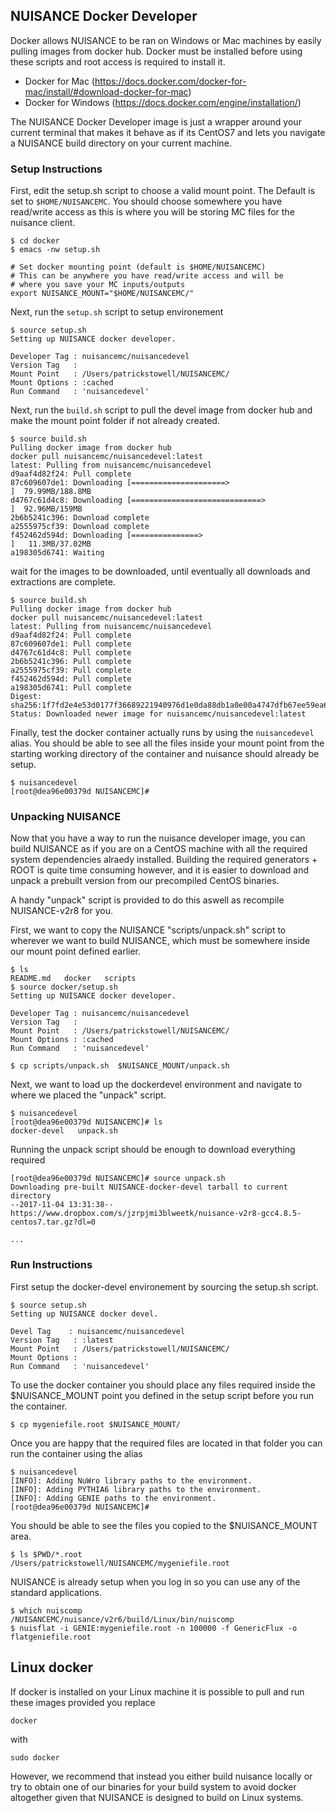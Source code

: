 ## NUISANCE Docker Developer

Docker allows NUISANCE to be ran on Windows or Mac machines by easily pulling images from docker hub.
Docker must be installed before using these scripts and root access is required to install it.
- Docker for Mac (https://docs.docker.com/docker-for-mac/install/#download-docker-for-mac)
- Docker for Windows (https://docs.docker.com/engine/installation/)

The NUISANCE Docker Developer image is just a wrapper around your current terminal that makes it behave as if its CentOS7 and lets you navigate a NUISANCE build directory on your current machine.

### Setup Instructions
First, edit the setup.sh script to choose a valid mount point. The Default is set to `$HOME/NUISANCEMC`.
You should choose somewhere you have read/write access as this is where you will be storing MC files for the nuisance client.
```
$ cd docker
$ emacs -nw setup.sh

# Set docker mounting point (default is $HOME/NUISANCEMC)
# This can be anywhere you have read/write access and will be
# where you save your MC inputs/outputs
export NUISANCE_MOUNT="$HOME/NUISANCEMC/"
```

Next, run the `setup.sh` script to setup environement
``` 
$ source setup.sh 
Setting up NUISANCE docker developer.

Developer Tag : nuisancemc/nuisancedevel
Version Tag   :
Mount Point   : /Users/patrickstowell/NUISANCEMC/
Mount Options : :cached
Run Command   : 'nuisancedevel'
```

Next, run the `build.sh` script to pull the devel image from docker hub and make the mount point folder if not already created.
```
$ source build.sh
Pulling docker image from docker hub
docker pull nuisancemc/nuisancedevel:latest
latest: Pulling from nuisancemc/nuisancedevel
d9aaf4d82f24: Pull complete
87c609607de1: Downloading [=====================>                             ]  79.99MB/188.8MB
d4767c61d4c8: Downloading [=============================>                     ]  92.96MB/159MB
2b6b5241c396: Download complete
a2555975cf39: Download complete
f452462d594d: Downloading [===============>                                   ]   11.3MB/37.02MB
a198305d6741: Waiting
```
wait for the images to be downloaded, until eventually all downloads and extractions are complete.
```
$ source build.sh
Pulling docker image from docker hub
docker pull nuisancemc/nuisancedevel:latest
latest: Pulling from nuisancemc/nuisancedevel
d9aaf4d82f24: Pull complete
87c609607de1: Pull complete
d4767c61d4c8: Pull complete
2b6b5241c396: Pull complete
a2555975cf39: Pull complete
f452462d594d: Pull complete
a198305d6741: Pull complete
Digest: sha256:1f7fd2e4e53d0177f36689221940976d1e0da88db1a0e00a4747dfb67ee59ea6
Status: Downloaded newer image for nuisancemc/nuisancedevel:latest
```

Finally, test the docker container actually runs by using the `nuisancedevel` alias. You should be able to see all the files inside your mount point from the starting working directory of the container and nuisance should already be setup.
```
$ nuisancedevel
[root@dea96e00379d NUISANCEMC]#
```

### Unpacking NUISANCE 
Now that you have a way to run the nuisance developer image, you can build NUISANCE as if you are on a CentOS machine with all the required system dependencies alraedy installed. Building the required generators + ROOT is quite time consuming however, and it is easier to download and unpack a prebuilt version from our precompiled CentOS binaries.

A handy "unpack" script is provided to do this aswell as recompile NUISANCE-v2r8 for you.

First, we want to copy the NUISANCE "scripts/unpack.sh" script to wherever we want to build NUISANCE, which must be somewhere inside our mount point defined earlier.
```
$ ls
README.md   docker   scripts
$ source docker/setup.sh
Setting up NUISANCE docker developer.

Developer Tag : nuisancemc/nuisancedevel
Version Tag   :
Mount Point   : /Users/patrickstowell/NUISANCEMC/
Mount Options : :cached
Run Command   : 'nuisancedevel'

$ cp scripts/unpack.sh	$NUISANCE_MOUNT/unpack.sh
```

Next, we want to load up the dockerdevel environment and navigate to where we placed the "unpack" script.
```
$ nuisancedevel
[root@dea96e00379d NUISANCEMC]# ls
docker-devel   unpack.sh
```

Running the unpack script should be enough to download everything required
```
[root@dea96e00379d NUISANCEMC]# source unpack.sh
Downloading pre-built NUISANCE-docker-devel tarball to current directory
--2017-11-04 13:31:38--  https://www.dropbox.com/s/jzrpjmi3blweetk/nuisance-v2r8-gcc4.8.5-centos7.tar.gz?dl=0

...

```



### Run Instructions
First setup the docker-devel environement by sourcing the setup.sh script.
```
$ source setup.sh
Setting up NUISANCE docker devel.

Devel Tag    : nuisancemc/nuisancedevel
Version Tag   : :latest
Mount Point   : /Users/patrickstowell/NUISANCEMC/
Mount Options :
Run Command   : 'nuisancedevel'
```
To use the docker container you should place any files required inside the $NUISANCE_MOUNT point you defined in the setup script before you run the container.
```
$ cp mygeniefile.root $NUISANCE_MOUNT/
```
Once you are happy that the required files are located in that folder you can run the container using the alias
```
$ nuisancedevel
[INFO]: Adding NuWro library paths to the environment.
[INFO]: Adding PYTHIA6 library paths to the environment.
[INFO]: Adding GENIE paths to the environment.
[root@dea96e00379d NUISANCEMC]#
```
You should be able to see the files you copied to the $NUISANCE_MOUNT area.
```
$ ls $PWD/*.root
/Users/patrickstowell/NUISANCEMC/mygeniefile.root
```
NUISANCE is already setup when you log in so you can use any of the standard applications.
```
$ which nuiscomp 
/NUISANCEMC/nuisance/v2r6/build/Linux/bin/nuiscomp
$ nuisflat -i GENIE:mygeniefile.root -n 100000 -f GenericFlux -o flatgeniefile.root
```


## Linux docker
If docker is installed on your Linux machine it is possible to pull and run these images provided you replace 
```
docker
```
with
```
sudo docker
```

However, we recommend that instead you either build nuisance locally or try to obtain one of our binaries for your build system to avoid docker altogether given that NUISANCE is designed to build on Linux systems.
